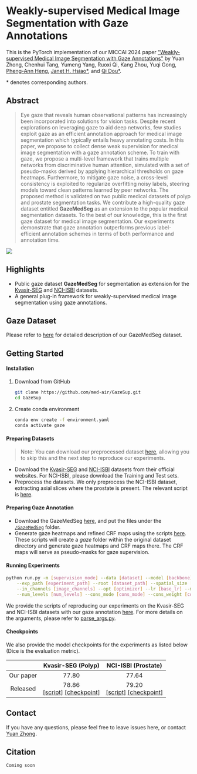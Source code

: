 # Weakly-supervised Medical Image Segmentation with Gaze Annotations
This is the PyTorch implementation of our MICCAI 2024 paper ["Weakly-supervised Medical Image Segmentation with Gaze Annotations"]() by Yuan Zhong, Chenhui Tang, Yumeng Yang, Ruoxi Qi, Kang Zhou, Yuqi Gong, [Pheng-Ann Heng](https://www.cse.cuhk.edu.hk/~pheng/), [Janet H. Hsiao\*](https://jhhsiao.people.ust.hk/), and [Qi Dou\*](https://www.cse.cuhk.edu.hk/~qdou/).

\* denotes corresponding authors.

## Abstract

> Eye gaze that reveals human observational patterns has increasingly been incorporated into solutions for vision tasks. Despite recent explorations on leveraging gaze to aid deep networks, few studies exploit gaze as an efficient annotation approach for medical image segmentation which typically entails heavy annotating costs. In this paper, we propose to collect dense weak supervision for medical image segmentation with a gaze annotation scheme. To train with gaze, we propose a multi-level framework that trains multiple networks from discriminative human attention, simulated with a set of pseudo-masks derived by applying hierarchical thresholds on gaze heatmaps. Furthermore, to mitigate gaze noise, a cross-level consistency is exploited to regularize overfitting noisy labels, steering models toward clean patterns learned by peer networks. The proposed method is validated on two public medical datasets of polyp and prostate segmentation tasks. We contribute a high-quality gaze dataset entitled **GazeMedSeg** as an extension to the popular medical segmentation datasets. To the best of our knowledge, this is the first gaze dataset for medical image segmentation. Our experiments demonstrate that gaze annotation outperforms previous label-efficient annotation schemes in terms of both performance and annotation time. 

![](./figures/schemes.png)

## Highlights

- Public gaze dataset **GazeMedSeg** for segmentation as extension for the [Kvasir-SEG](https://datasets.simula.no/kvasir-seg/) and [NCI-ISBI](https://www.cancerimagingarchive.net/analysis-result/isbi-mr-prostate-2013/) datasets.
- A general plug-in framework for weakly-supervised medical image segmentation using gaze annotations.

## Gaze Dataset

Please refer to [here](/gaze) for detailed description of our GazeMedSeg dataset.

## Getting Started

#### Installation

1. Download from GitHub

   ```bash
   git clone https://github.com/med-air/GazeSup.git
   cd GazeSup
   ```

2. Create conda environment

   ```bash
   conda env create -f environment.yaml
   conda activate gaze
   ```

#### Preparing Datasets

>Note: You can download our preprocessed dataset [here](https://drive.google.com/drive/folders/1XjgQ27R8zT8ymOTXohgl8HXntPEUbIXj?usp=sharing), allowing you to skip this and the next step to reproduce our experiments.

- Download the [Kvasir-SEG](https://datasets.simula.no/kvasir-seg/) and [NCI-ISBI](https://www.cancerimagingarchive.net/analysis-result/isbi-mr-prostate-2013/) datasets from their official websites. For NCI-ISBI, please download the Training and Test sets.
- Preprocess the datasets. We only preprocess the NCI-ISBI dataset, extracting axial slices where the prostate is present. The relevant script is [here](/notebooks/preprocess/process_nci-isbi.ipynb).

#### Preparing Gaze Annotation

- Download the GazeMedSeg [here](https://drive.google.com/drive/folders/1-38bG_81OsGVCb_trI00GSqfB_shCUQG?usp=sharing), and put the files under the [`/GazeMedSeg`](/GazeMedSeg) folder.
- Generate gaze heatmaps and refined CRF maps using the scripts [here](notebooks/gaze_annotation). These scripts will create a *gaze* folder within the original dataset directory and generate gaze heatmaps and CRF maps there. The CRF maps will serve as pseudo-masks for gaze supervision.

#### Running Experiments

```bash
python run.py -m [supervision_mode] --data [dataset] --model [backbone] -bs [batch_size] \
    --exp_path [experiment_path] --root [dataset_path] --spatial_size [image_size] \
    --in_channels [image_channels] --opt [optimizer] --lr [base_lr] --max_ite [max_ite] \
    --num_levels [num_levels] --cons_mode [cons_mode] --cons_weight [cons_weight]
```

We provide the scripts of reproducing our experiments on the Kvasir-SEG and NCI-ISBI datasets with our gaze annotation [here](./scripts). For more details on the arguments, please refer to [parse_args.py](./parse_args.py). 

#### Checkpoints

We also provide the model checkpoints for the experiments as listed below (Dice is the evaluation metric).

|           |                      Kvasir-SEG (Polyp)                      |                     NCI-ISBI (Prostate)                      |
| :-------: | :----------------------------------------------------------: | :----------------------------------------------------------: |
| Our paper |                            77.80                             |                            77.64                             |
| Released  | 78.86<br />[[script]](./scripts/gazesup_kvasir_2_levels.sh) [[checkpoint]](https://drive.google.com/file/d/1e-P7TEOIDJ04edFy1Eix8bTl5ZRD3l-g/view?usp=sharing) | 79.20<br />[[script]](./scripts/gazesup_prostate_2_levels.sh) [[checkpoint]](https://drive.google.com/file/d/1wq60hlEPFhotwPM5tCxcFK-hjPBZ842L/view?usp=sharing) |

## Contact

If you have any questions, please feel free to leave issues here, or contact [Yuan Zhong](mailto:yuanzhong@link.cuhk.edu.hk).

## Citation

``` -->
Coming soon
